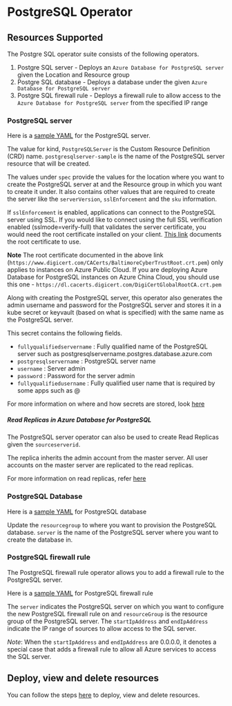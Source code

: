 # PostgreSQL Operator

## Resources Supported

The Postgre SQL operator suite consists of the following operators.

1. Postgre SQL server - Deploys an `Azure Database for PostgreSQL server` given the Location and Resource group
2. Postgre SQL database - Deploys a database under the given `Azure Database for PostgreSQL server`
3. Postgre SQL firewall rule - Deploys a firewall rule to allow access to the `Azure Database for PostgreSQL server` from the specified IP range

### PostgreSQL server

Here is a [sample YAML](/config/samples/azure_v1alpha1_postgresqlserver.yaml) for the PostgreSQL server.

The value for kind, `PostgreSQLServer` is the Custom Resource Definition (CRD) name.
`postgresqlserver-sample` is the name of the PostgreSQL server resource that will be created.

The values under `spec` provide the values for the location where you want to create the PostgreSQL server at and the Resource group in which you want to create it under. It also contains other values that are required to create the server like the `serverVersion`, `sslEnforcement` and the `sku` information.

If `sslEnforcement` is enabled, applications can connect to the PostgreSQL server using SSL. If you would like to connect using the full SSL verification enabled (sslmode=verify-full) that validates the server certificate, you would need the root certificate installed on your client. [This link](https://docs.microsoft.com/en-us/azure/postgresql/concepts-ssl-connection-security) documents the root certificate to use.

**Note** The root certificate documented in the above link (`https://www.digicert.com/CACerts/BaltimoreCyberTrustRoot.crt.pem`) only applies to instances on Azure Public Cloud. If you are deploying Azure Database for PostgreSQL instances on Azure China Cloud, you should use this one - `https://dl.cacerts.digicert.com/DigiCertGlobalRootCA.crt.pem`

Along with creating the PostgreSQL server, this operator also generates the admin username and password for the PostgreSQL server and stores it in a kube secret or keyvault (based on what is specified) with the same name as the PostgreSQL server.

This secret contains the following fields.

- `fullyqualifiedservername` : Fully qualified name of the PostgreSQL server such as postgresqlservername.postgres.database.azure.com
- `postgresqlservername` : PostgreSQL server name
- `username` : Server admin
- `password` : Password for the server admin
- `fullyqualifiedusername` : Fully qualified user name that is required by some apps such as <username>@<postgresqlserver>

For more information on where and how secrets are stored, look [here](/docs/secrets.md)

##### Read Replicas in Azure Database for PostgreSQL

The PostgreSQL server operator can also be used to create Read Replicas given the `sourceserverid`.

The replica inherits the admin account from the master server. All user accounts on the master server are replicated to the read replicas. 

For more information on read replicas, refer [here](https://docs.microsoft.com/en-us/azure/postgresql/concepts-read-replicas)

### PostgreSQL Database

Here is a [sample YAML](/config/samples/azure_v1alpha1_postgresqldatabase.yaml) for PostgreSQL database

Update the `resourcegroup` to where you want to provision the PostgreSQL database. `server` is the name of the PostgreSQL server where you want to create the database in.

### PostgreSQL firewall rule

The PostgreSQL firewall rule operator allows you to add a firewall rule to the PostgreSQL server.

Here is a [sample YAML](/config/samples/azure_v1alpha1_postgresqlfirewallrule.yaml) for PostgreSQL firewall rule

The `server` indicates the PostgreSQL server on which you want to configure the new PostgreSQL firewall rule on and `resourceGroup` is the resource group of the PostgreSQL server. The `startIpAddress` and `endIpAddress` indicate the IP range of sources to allow access to the SQL server.

*Note*: When the `startIpAddress` and `endIpAddress` are 0.0.0.0, it denotes a special case that adds a firewall rule to allow all Azure services to access the SQL server.

## Deploy, view and delete resources

You can follow the steps [here](/docs/topics/resourceprovision.md) to deploy, view and delete resources.
